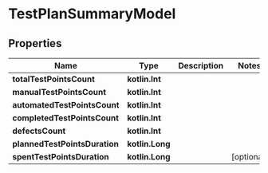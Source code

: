 
# TestPlanSummaryModel

## Properties
| Name | Type | Description | Notes |
| ------------ | ------------- | ------------- | ------------- |
| **totalTestPointsCount** | **kotlin.Int** |  |  |
| **manualTestPointsCount** | **kotlin.Int** |  |  |
| **automatedTestPointsCount** | **kotlin.Int** |  |  |
| **completedTestPointsCount** | **kotlin.Int** |  |  |
| **defectsCount** | **kotlin.Int** |  |  |
| **plannedTestPointsDuration** | **kotlin.Long** |  |  |
| **spentTestPointsDuration** | **kotlin.Long** |  |  [optional] |



